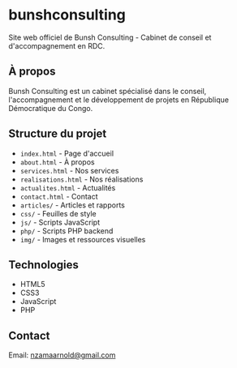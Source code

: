 # bunshconsulting

Site web officiel de Bunsh Consulting - Cabinet de conseil et d'accompagnement en RDC.

## À propos

Bunsh Consulting est un cabinet spécialisé dans le conseil, l'accompagnement et le développement de projets en République Démocratique du Congo.

## Structure du projet

- `index.html` - Page d'accueil
- `about.html` - À propos
- `services.html` - Nos services
- `realisations.html` - Nos réalisations
- `actualites.html` - Actualités
- `contact.html` - Contact
- `articles/` - Articles et rapports
- `css/` - Feuilles de style
- `js/` - Scripts JavaScript
- `php/` - Scripts PHP backend
- `img/` - Images et ressources visuelles

## Technologies

- HTML5
- CSS3
- JavaScript
- PHP

## Contact

Email: nzamaarnold@gmail.com

